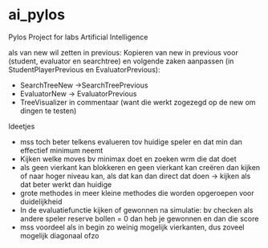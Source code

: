# ai_pylos

Pylos Project for labs Artificial Intelligence


als van new wil zetten in previous:
Kopieren van new in previous voor (student, evaluator en searchtree) en volgende zaken aanpassen (in StudentPlayerPrevious en EvaluatorPrevious):
- SearchTreeNew ->SearchTreePrevious
- EvaluatorNew -> EvaluatorPrevious
- TreeVisualizer in commentaar (want die werkt zogezegd op de new om dingen te testen)

Ideetjes
- mss toch beter telkens evalueren tov huidige speler en dat min dan effectief minimum neemt
- Kijken welke moves bv minimax doet en zoeken wrm die dat doet
- als geen vierkant kan blokkeren en geen vierkant kan creëren dan kijken of naar hoger niveau kan, als dat kan dan direct dat doen -> kijken als dat beter werkt dan huidige
- grote methodes in meer kleine methodes die worden opgeroepen voor duidelijkheid
- In de evaluatiefunctie kijken of gewonnen na simulatie: bv checken als andere speler reserve bollen = 0 dan heb je gewonnen en dan die score
- mss voordeel als in begin zo weinig mogelijk vierkanten, dus zoveel mogelijk diagonaal ofzo
